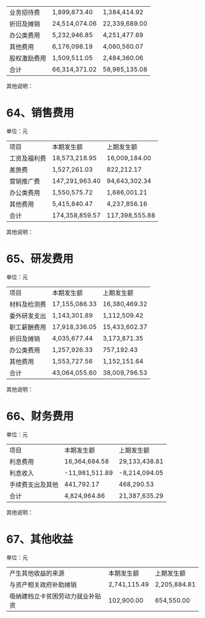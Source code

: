 <html><body><table><tr><td>业务招待费</td><td>1,899,873.40</td><td>1,384,414.92</td></tr><tr><td>折旧及摊销</td><td>24,514,074.06</td><td>22,339,689.00</td></tr><tr><td>办公类费用</td><td>5,232,946.85</td><td>4,251,477.69</td></tr><tr><td>其他费用</td><td>6,176,098.19</td><td>4,060,560.07</td></tr><tr><td>股权激励费用</td><td>1,509,511.05</td><td>2,484,360.06</td></tr><tr><td>合计</td><td>66,314,371.02</td><td>58,985,135.08</td></tr></table></body></html>

其他说明：  

# 64、销售费用  

单位：元  


<html><body><table><tr><td>项目</td><td>本期发生额</td><td>上期发生额</td></tr><tr><td>工资及福利费</td><td>18,573,218.95</td><td>16,009,184.00</td></tr><tr><td>差旅费</td><td>1,527,261.03</td><td>822,212.17</td></tr><tr><td>营销推广费</td><td>147,291,963.40</td><td>94,643,302.34</td></tr><tr><td>办公类费用</td><td>1,550,575.72</td><td>1,686,001.21</td></tr><tr><td>其他费用</td><td>5,415,840.47</td><td>4,237,856.16</td></tr><tr><td>合计</td><td>174,358,859.57</td><td>117,398,555.88</td></tr></table></body></html>

其他说明：  

# 65、研发费用  

单位：元  


<html><body><table><tr><td>项目</td><td>本期发生额</td><td>上期发生额</td></tr><tr><td>材料及检测费</td><td>17,155,086.33</td><td>16,380,469.32</td></tr><tr><td>委外研发支出</td><td>1,143,301.89</td><td>1,112,509.42</td></tr><tr><td>职工薪酬费用</td><td>17,918,336.05</td><td>15,433,602.37</td></tr><tr><td>折旧及摊销</td><td>4,035,677.44</td><td>3,173,871.35</td></tr><tr><td>办公类费用</td><td>1,257,926.33</td><td>757,192.43</td></tr><tr><td>其他费用</td><td>1,553,727.56</td><td>1,152,151.64</td></tr><tr><td>合计</td><td>43,064,055.60</td><td>38,009,796.53</td></tr></table></body></html>

其他说明：  

# 66、财务费用  

单位：元  


<html><body><table><tr><td>项目</td><td>本期发生额</td><td>上期发生额</td></tr><tr><td>利息费用</td><td>16,364,684.58</td><td>29,133,438.81</td></tr><tr><td>利息收入</td><td>-11,981,511.89</td><td>-8,214,094.05</td></tr><tr><td>手续费支出及其他</td><td>441,792.17</td><td>468,290.53</td></tr><tr><td>合计</td><td>4,824,964.86</td><td>21,387,635.29</td></tr></table></body></html>

其他说明：  

# 67、其他收益  

单位：元  


<html><body><table><tr><td>产生其他收益的来源</td><td>本期发生额</td><td>上期发生额</td></tr><tr><td>与资产相关政府补助摊销</td><td>2,741,115.49</td><td>2,205,884.81</td></tr><tr><td>吸纳建档立卡贫困劳动力就业补贴资</td><td>102,900.00</td><td>654,550.00</td></tr></table></body></html>  